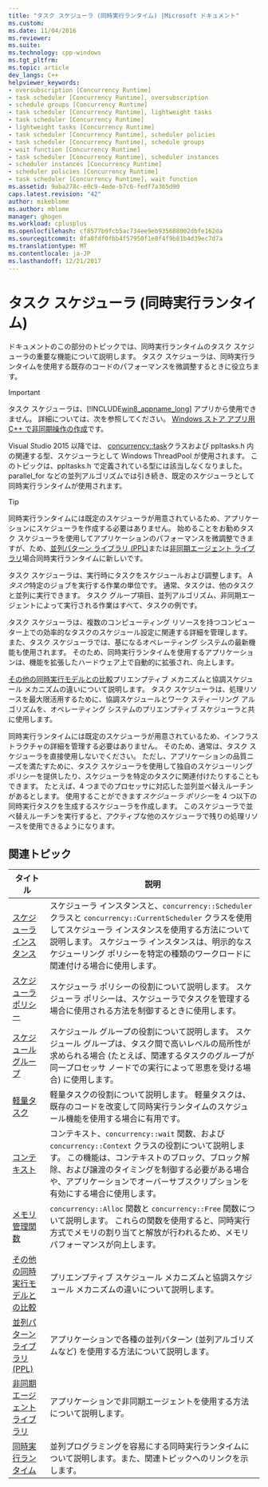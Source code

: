 ```yaml
---
title: "タスク スケジューラ (同時実行ランタイム) |Microsoft ドキュメント"
ms.custom: 
ms.date: 11/04/2016
ms.reviewer: 
ms.suite: 
ms.technology: cpp-windows
ms.tgt_pltfrm: 
ms.topic: article
dev_langs: C++
helpviewer_keywords:
- oversubscription [Concurrency Runtime]
- task scheduler [Concurrency Runtime], oversubscription
- schedule groups [Concurrency Runtime]
- task scheduler [Concurrency Runtime], lightweight tasks
- task scheduler [Concurrency Runtime]
- lightweight tasks [Concurrency Runtime]
- task scheduler [Concurrency Runtime], scheduler policies
- task scheduler [Concurrency Runtime], schedule groups
- wait function [Concurrency Runtime]
- task scheduler [Concurrency Runtime], scheduler instances
- scheduler instances [Concurrency Runtime]
- scheduler policies [Concurrency Runtime]
- task scheduler [Concurrency Runtime], wait function
ms.assetid: 9aba278c-e0c9-4ede-b7c6-fedf7a365d90
caps.latest.revision: "42"
author: mikeblome
ms.author: mblome
manager: ghogen
ms.workload: cplusplus
ms.openlocfilehash: cf8577b9fcb5ac734ee9eb935688002dbfe162da
ms.sourcegitcommit: 8fa8fdf0fbb4f57950f1e8f4f9b81b4d39ec7d7a
ms.translationtype: MT
ms.contentlocale: ja-JP
ms.lasthandoff: 12/21/2017
---
```

# <a name="task-scheduler-concurrency-runtime"></a>タスク スケジューラ (同時実行ランタイム)
ドキュメントのこの部分のトピックでは、同時実行ランタイムのタスク スケジューラの重要な機能について説明します。 タスク スケジューラは、同時実行ランタイムを使用する既存のコードのパフォーマンスを微調整するときに役立ちます。  
  
> [!IMPORTANT]
>  タスク スケジューラは、[!INCLUDE[win8_appname_long](../../build/includes/win8_appname_long_md.md)] アプリから使用できません。 詳細については、次を参照してください。 [Windows ストア アプリ用 C++ で非同期操作の作成](../../parallel/concrt/creating-asynchronous-operations-in-cpp-for-windows-store-apps.md)です。  
>   
>  Visual Studio 2015 以降では、 [concurrency::task](../../parallel/concrt/reference/task-class.md)クラスおよび ppltasks.h 内の関連する型、スケジューラとして Windows ThreadPool が使用されます。 このトピックは、ppltasks.h で定義されている型には該当しなくなりました。 parallel_for などの並列アルゴリズムでは引き続き、既定のスケジューラとして同時実行ランタイムが使用されます。  
  
> [!TIP]
>  同時実行ランタイムには既定のスケジューラが用意されているため、アプリケーションにスケジューラを作成する必要はありません。 始めることをお勧めタスク スケジューラを使用してアプリケーションのパフォーマンスを微調整できますが、ため、[並列パターン ライブラリ (PPL)](../../parallel/concrt/parallel-patterns-library-ppl.md)または[非同期エージェント ライブラリ](../../parallel/concrt/asynchronous-agents-library.md)場合同時実行ランタイムに新しいです。  
  
 タスク スケジューラは、実行時にタスクをスケジュールおよび調整します。 A*タスク*特定のジョブを実行する作業の単位です。 通常、タスクは、他のタスクと並列に実行できます。 タスク グループ項目、並列アルゴリズム、非同期エージェントによって実行される作業はすべて、タスクの例です。  
  
 タスク スケジューラは、複数のコンピューティング リソースを持つコンピューター上での効率的なタスクのスケジュール設定に関連する詳細を管理します。 また、タスク スケジューラでは、基になるオペレーティング システムの最新機能も使用されます。 そのため、同時実行ランタイムを使用するアプリケーションは、機能を拡張したハードウェア上で自動的に拡張され、向上します。  
  
 [その他の同時実行モデルとの比較](../../parallel/concrt/comparing-the-concurrency-runtime-to-other-concurrency-models.md)プリエンプティブ メカニズムと協調スケジュール メカニズムの違いについて説明します。 タスク スケジューラは、処理リソースを最大限活用するために、協調スケジュールとワーク スティーリング アルゴリズムを、オペレーティング システムのプリエンプティブ スケジューラと共に使用します。  
  
 同時実行ランタイムには既定のスケジューラが用意されているため、インフラストラクチャの詳細を管理する必要はありません。 そのため、通常は、タスク スケジューラを直接使用しないでください。 ただし、アプリケーションの品質ニーズを満たすために、タスク スケジューラを使用して独自のスケジューリング ポリシーを提供したり、スケジューラを特定のタスクに関連付けたりすることもできます。 たとえば、4 つまでのプロセッサに対応した並列並べ替えルーチンがあるとします。 使用することができます*スケジューラ ポリシー*を 4 つ以下の同時実行タスクを生成するスケジューラを作成します。 このスケジューラで並べ替えルーチンを実行すると、アクティブな他のスケジューラで残りの処理リソースを使用できるようになります。  
  
## <a name="related-topics"></a>関連トピック  
  
|タイトル|説明|  
|-----------|-----------------|  
|[スケジューラ インスタンス](../../parallel/concrt/scheduler-instances.md)|スケジューラ インスタンスと、`concurrency::Scheduler` クラスと `concurrency::CurrentScheduler` クラスを使用してスケジューラ インスタンスを使用する方法について説明します。 スケジューラ インスタンスは、明示的なスケジューリング ポリシーを特定の種類のワークロードに関連付ける場合に使用します。|  
|[スケジューラ ポリシー](../../parallel/concrt/scheduler-policies.md)|スケジューラ ポリシーの役割について説明します。 スケジューラ ポリシーは、スケジューラでタスクを管理する場合に使用される方法を制御するときに使用します。|  
|[スケジュール グループ](../../parallel/concrt/schedule-groups.md)|スケジュール グループの役割について説明します。 スケジュール グループは、タスク間で高いレベルの局所性が求められる場合 (たとえば、関連するタスクのグループが同一プロセッサ ノードでの実行によって恩恵を受ける場合) に使用します。|  
|[軽量タスク](../../parallel/concrt/lightweight-tasks.md)|軽量タスクの役割について説明します。 軽量タスクは、既存のコードを改変して同時実行ランタイムのスケジュール機能を使用する場合に有用です。|  
|[コンテキスト](../../parallel/concrt/contexts.md)|コンテキスト、`concurrency::wait` 関数、および `concurrency::Context` クラスの役割について説明します。 この機能は、コンテキストのブロック、ブロック解除、および譲渡のタイミングを制御する必要がある場合や、アプリケーションでオーバーサブスクリプションを有効にする場合に使用します。|  
|[メモリ管理関数](../../parallel/concrt/memory-management-functions.md)|`concurrency::Alloc` 関数と `concurrency::Free` 関数について説明します。 これらの関数を使用すると、同時実行方式でメモリの割り当てと解放が行われるため、メモリ パフォーマンスが向上します。|  
|[その他の同時実行モデルとの比較](../../parallel/concrt/comparing-the-concurrency-runtime-to-other-concurrency-models.md)|プリエンプティブ スケジュール メカニズムと協調スケジュール メカニズムの違いについて説明します。|  
|[並列パターン ライブラリ (PPL)](../../parallel/concrt/parallel-patterns-library-ppl.md)|アプリケーションで各種の並列パターン (並列アルゴリズムなど) を使用する方法について説明します。|  
|[非同期エージェント ライブラリ](../../parallel/concrt/asynchronous-agents-library.md)|アプリケーションで非同期エージェントを使用する方法について説明します。|  
|[同時実行ランタイム](../../parallel/concrt/concurrency-runtime.md)|並列プログラミングを容易にする同時実行ランタイムについて説明します。また、関連トピックへのリンクを示します。|

